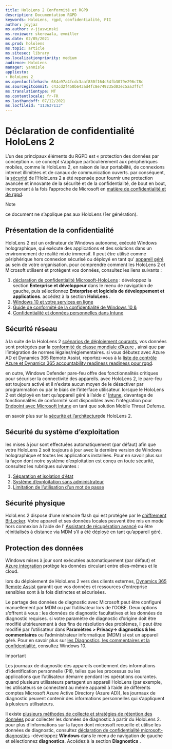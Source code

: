 ```yaml
---
title: HoloLens 2 Conformité et RGPD
description: Documentation RGPD
keywords: HoloLens, rgpd, confidentialité, PII
author: joyjaz
ms.author: v-jjaswinski
ms.reviewer: skerewala, evmiller
ms.date: 02/05/2021
ms.prod: hololens
ms.topic: article
ms.sitesec: library
ms.localizationpriority: medium
audience: HoloLens
manager: yannisle
appliesto:
- HoloLens 2
ms.openlocfilehash: 684a97a4fcdc3aaf830f164c54fb3079e296c78c
ms.sourcegitcommit: c43cd2f450b643ad4fc8e749235d03ec5aa3ffcf
ms.translationtype: MT
ms.contentlocale: fr-FR
ms.lasthandoff: 07/12/2021
ms.locfileid: "113637113"
---
```

# <a name="hololens-2-privacy-statement"></a>Déclaration de confidentialité HoloLens 2

L’un des principaux éléments du RGPD est « protection des données par conception ». ce concept s’applique particulièrement aux périphériques mobiles, comme le HoloLens 2, en raison de leur portabilité, de connexions internet illimitées et de canaux de communication ouverts. par conséquent, la [sécurité](/hololens/security-architecture) de l’HoloLens 2 a été repensée pour fournir une protection avancée et innovante de la sécurité et de la confidentialité, de bout en bout, incorporant à la fois l’approche de Microsoft en [matière de confidentialité et de rgpd](https://privacy.microsoft.com/).

 >[!NOTE]
> ce document ne s’applique pas aux HoloLens (1er génération).

## <a name="privacy-overview"></a>Présentation de la confidentialité

HoloLens 2 est un ordinateur de Windows autonome, exécuté Windows holographique, qui exécute des applications et des solutions dans un environnement de réalité mixte immersif. Il peut être utilisé comme périphérique hors connexion sécurisé ou déployé en tant qu' [appareil géré](/mem/intune/fundamentals/windows-holographic-for-business) au sein de votre organisation. pour comprendre comment les HoloLens 2 et Microsoft utilisent et protègent vos données, consultez les liens suivants :

1. [déclaration de confidentialité Microsoft-HoloLens](https://privacy.microsoft.com/privacystatement) : développez la section **Enterprise et développeur** dans le menu de navigation de gauche, puis sélectionnez **Enterprise et logiciels de développement et applications**. accédez à la section **HoloLens** .
2. [Windows 10 et votre services en ligne](https://privacy.microsoft.com/windows10privacy)
3. [Guide de conformité de la confidentialité de Windows 10 &](/windows/privacy/windows-10-and-privacy-compliance)
4. [Confidentialité et données personnelles dans Intune](/mem/intune/protect/privacy-personal-data)

## <a name="network-security"></a>Sécurité réseau
à la suite de la HoloLens 2 [scénarios de déploiement courants](/hololens/common-scenarios), vos données sont protégées par la [conformité de classe mondiale d’Azure](/azure/compliance/) , ainsi que par l’intégration de normes légales/réglementaires. si vous débutez avec Azure AD et Dynamics 365 Remote Assist, reportez-vous à la [liste de contrôle Azure et Dynamics 365 accountability readiness readiness pour rgpd](/compliance/regulatory/gdpr-arc-azure-dynamics).

en outre, Windows Defender pare-feu offre des fonctionnalités critiques pour sécuriser la connectivité des appareils. avec HoloLens 2, le pare-feu est toujours activé et il n’existe aucun moyen de le désactiver par programmation ou par le biais de l’interface utilisateur. lorsque le HoloLens 2 est déployé en tant qu’appareil géré à l’aide d' [Intune](/mem/intune/protect/device-compliance-get-started), davantage de fonctionnalités de conformité sont disponibles avec l’intégration pour [Endpoint avec Microsoft Intune](/mem/intune/protect/advanced-threat-protection) en tant que solution Mobile Threat Defense.

en savoir plus sur la [sécurité et l’architecture](/hololens/security-architecture)de HoloLens 2.

## <a name="os-security"></a>Sécurité du système d’exploitation
les mises à jour sont effectuées automatiquement (par défaut) afin que votre HoloLens 2 soit toujours à jour avec la dernière version de Windows holographique et toutes les applications installées. Pour en savoir plus sur la façon dont notre système d’exploitation est conçu en toute sécurité, consultez les rubriques suivantes :

1. [Séparation et isolation d’état](/hololens/security-state-separation-isolation)
1. [Système d’exploitation sans administrateur](/hololens/security-adminless-os)
1. [Limitation de l’utilisation d’un mot de passe](/hololens/security-limiting-password-use)

## <a name="physical-security"></a>Sécurité physique
HoloLens 2 dispose d’une mémoire flash qui est protégée par le [chiffrement BitLocker](/hololens/security-encryption-data-protection). Votre appareil et ses données locales peuvent être mis en mode hors connexion à l’aide de l' [Assistant de récupération avancé](https://www.microsoft.com/p/advanced-recovery-companion/9p74z35sfrs8#activetab=pivot:overviewtab) ou être réinitialisés à distance via MDM s’il a été déployé en tant qu’appareil géré.

## <a name="data-protection"></a>Protection des données
Windows mises à jour sont exécutées automatiquement (par défaut) et [Azure integration](/hololens/security-encryption-data-protection#Azure-integration) protège les données circulant entre elles-mêmes et le cloud.

lors du déploiement de HoloLens 2 vers des clients externes, [Dynamics 365 Remote Assist](/hololens/hololens2-deployment-guide) garantit que vos données et ressources d’entreprise sensibles sont à la fois distinctes et sécurisées.

Le partage des données de diagnostic avec Microsoft peut être configuré manuellement par MDM ou par l’utilisateur lors de l’OOBE. Deux options s’offrent à vous : les données de diagnostic facultatives et les données de diagnostic requises. si votre paramètre de diagnostic d’origine doit être modifié ultérieurement à des fins de résolution des problèmes, il peut être modifié par l’utilisateur dans **Paramètres > Privacy-> diagnostics & les commentaires** ou l’administrateur informatique (MDM) si est un appareil géré. Pour en savoir plus sur [les Diagnostics, les commentaires et la confidentialité](https://support.microsoft.com/windows/diagnostics-feedback-and-privacy-in-windows-10-28808a2b-a31b-dd73-dcd3-4559a5199319), consultez Windows 10.

> [!Important]
> Les journaux de diagnostic des appareils contiennent des informations d’identification personnelle (PII), telles que les processus ou les applications que l’utilisateur démarre pendant les opérations courantes. quand plusieurs utilisateurs partagent un appareil HoloLens (par exemple, les utilisateurs se connectent au même appareil à l’aide de différents comptes Microsoft Azure Active Directory (Azure AD)), les journaux de diagnostic peuvent contenir des informations personnelles qui s’appliquent à plusieurs utilisateurs.

Il existe [plusieurs méthodes de collecte et stratégies de rétention des données](/hololens/hololens-diagnostic-logs) pour collecter les données de diagnostic à partir du HoloLens 2.  pour plus d’informations sur la façon dont microsoft recueille et utilise les données de diagnostic, consultez [déclaration de confidentialité microsoft-diagnostics](https://privacy.microsoft.com/privacystatement) -développez **Windows** dans le menu de navigation de gauche et sélectionnez **diagnostics**. Accédez à la section **Diagnostics** .
